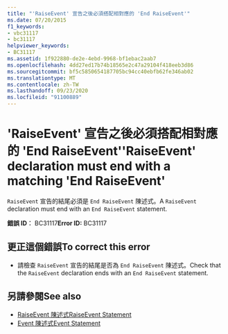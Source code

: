 ```yaml
---
title: "'RaiseEvent' 宣告之後必須搭配相對應的 'End RaiseEvent'"
ms.date: 07/20/2015
f1_keywords:
- vbc31117
- bc31117
helpviewer_keywords:
- BC31117
ms.assetid: 1f922880-de2e-4ebd-9968-bf1ebac2aab7
ms.openlocfilehash: 4dd27ed17b74b18565e2c47a29104f418eeb3d86
ms.sourcegitcommit: bf5c5850654187705bc94cc40ebfb62fe346ab02
ms.translationtype: MT
ms.contentlocale: zh-TW
ms.lasthandoff: 09/23/2020
ms.locfileid: "91100889"
---
```

# <a name="raiseevent-declaration-must-end-with-a-matching-end-raiseevent"></a><span data-ttu-id="ef71b-102">'RaiseEvent' 宣告之後必須搭配相對應的 'End RaiseEvent'</span><span class="sxs-lookup"><span data-stu-id="ef71b-102">'RaiseEvent' declaration must end with a matching 'End RaiseEvent'</span></span>

<span data-ttu-id="ef71b-103">`RaiseEvent` 宣告的結尾必須是 `End RaiseEvent` 陳述式。</span><span class="sxs-lookup"><span data-stu-id="ef71b-103">A `RaiseEvent` declaration must end with an `End RaiseEvent` statement.</span></span>  
  
 <span data-ttu-id="ef71b-104">**錯誤 ID︰** BC31117</span><span class="sxs-lookup"><span data-stu-id="ef71b-104">**Error ID:** BC31117</span></span>  
  
## <a name="to-correct-this-error"></a><span data-ttu-id="ef71b-105">更正這個錯誤</span><span class="sxs-lookup"><span data-stu-id="ef71b-105">To correct this error</span></span>  
  
- <span data-ttu-id="ef71b-106">請檢查 `RaiseEvent` 宣告的結尾是否為 `End RaiseEvent` 陳述式。</span><span class="sxs-lookup"><span data-stu-id="ef71b-106">Check that the `RaiseEvent` declaration ends with an `End RaiseEvent` statement.</span></span>  
  
## <a name="see-also"></a><span data-ttu-id="ef71b-107">另請參閱</span><span class="sxs-lookup"><span data-stu-id="ef71b-107">See also</span></span>

- [<span data-ttu-id="ef71b-108">RaiseEvent 陳述式</span><span class="sxs-lookup"><span data-stu-id="ef71b-108">RaiseEvent Statement</span></span>](../language-reference/statements/raiseevent-statement.md)
- [<span data-ttu-id="ef71b-109">Event 陳述式</span><span class="sxs-lookup"><span data-stu-id="ef71b-109">Event Statement</span></span>](../language-reference/statements/event-statement.md)
